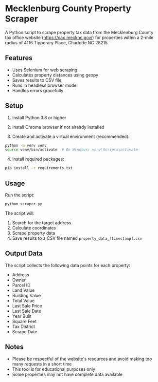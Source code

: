 # Mecklenburg County Property Scraper

A Python script to scrape property tax data from the Mecklenburg County tax office website (https://cao.mecknc.gov/) for properties within a 2-mile radius of 4116 Tipperary Place, Charlotte NC 28215.

## Features

- Uses Selenium for web scraping
- Calculates property distances using geopy
- Saves results to CSV file
- Runs in headless browser mode
- Handles errors gracefully

## Setup

1. Install Python 3.8 or higher

2. Install Chrome browser if not already installed

3. Create and activate a virtual environment (recommended):
```bash
python -m venv venv
source venv/bin/activate  # On Windows: venv\Scripts\activate
```

4. Install required packages:
```bash
pip install -r requirements.txt
```

## Usage

Run the script:
```bash
python scraper.py
```

The script will:
1. Search for the target address
2. Calculate coordinates
3. Scrape property data
4. Save results to a CSV file named `property_data_[timestamp].csv`

## Output Data

The script collects the following data points for each property:
- Address
- Owner
- Parcel ID
- Land Value
- Building Value
- Total Value
- Last Sale Price
- Last Sale Date
- Year Built
- Square Feet
- Tax District
- Scrape Date

## Notes

- Please be respectful of the website's resources and avoid making too many requests in a short time
- This tool is for educational purposes only
- Some properties may not have complete data available
